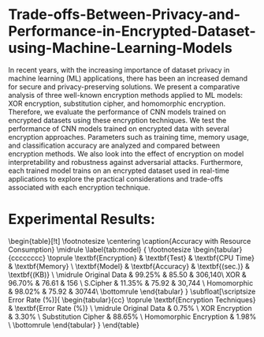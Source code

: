 # Trade-offs-Between-Privacy-and-Performance-in-Encrypted-Dataset-using-Machine-Learning-Models


In recent years, with the increasing importance of dataset privacy in machine learning (ML) applications, there has been an increased demand for secure and privacy-preserving solutions. We present a comparative analysis of three well-known encryption methods applied to ML models: XOR encryption, substitution cipher, and homomorphic encryption. Therefore, we evaluate the performance of CNN models trained on encrypted datasets using these encryption techniques. We test the performance of CNN models trained on encrypted data with several encryption approaches. Parameters such as training time, memory usage, and classification accuracy are analyzed and compared between encryption methods. We also look into the effect of encryption on model interpretability and robustness against adversarial attacks. Furthermore, each trained model trains on an encrypted dataset used in real-time applications to explore the practical considerations and trade-offs associated with each encryption technique.

# Experimental Results:

\begin{table}[!t]
\footnotesize
\centering
\caption{Accuracy with Resource Consumption} \midrule
\label{tab:model}
{
\footnotesize
\begin{tabular}{cccccccc}
\toprule
\textbf{Encryption} & \textbf{Test} & \textbf{CPU Time} & \textbf{Memory} \\
\textbf{Model} & \textbf{Accuracy} & \textbf{(sec.)} & \textbf{(KB)} \\
\midrule
Original Data & 99.25\% & 85.50 & 306,140\\
XOR & 96.70\% & 76.61 & 156 \\
S.Cipher & 11.35\% & 75.92 & 30,744 \\
Homomorphic & 98.02\% & 75.92 & 30744\\
\bottomrule
\end{tabular}
}
\subfloat[\scriptsize Error Rate (\%)]{
\begin{tabular}{cc}
\toprule
\textbf{Encryption Techniques} & \textbf{Error Rate (\%)} \\
\midrule
Original Data & 0.75\% \\
XOR Encryption & 3.30\% \\
Substitution Cipher & 88.65\% \\
Homomorphic Encryption & 1.98\% \\
\bottomrule
\end{tabular}
}
\end{table}
